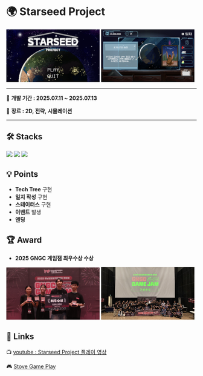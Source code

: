 # 🌍 Starseed Project
<div>
 <img width="49%" src="https://github.com/Team-SeedMoney/StarseedProject/blob/main/TitleScene.png">
 <img width="49%" src="https://github.com/Team-SeedMoney/StarseedProject/blob/main/GameScene.png">
</div>

*** 
📅 **개발 기간 : 2025.07.11 ~ 2025.07.13**
 
📌 **장르 : 2D, 전략, 시뮬레이션**
***

## 🛠 Stacks
![](https://img.shields.io/badge/Windows-0078D6?style=for-the-badge&logo=windows&logoColor=white)
![](https://img.shields.io/badge/Unity-100000?style=for-the-badge&logo=unity&logoColor=white) 
![](https://img.shields.io/badge/C%23-239120?style=for-the-badge&logo=c-sharp&logoColor=white)

## 💡 Points
+ **Tech Tree** 구현
+ **일지 작성** 구현
+ **스테이터스** 구현
+ **이벤트** 발생
+ **엔딩**

## 🏆 Award
+ **2025 GNGC 게임잼 최우수상 수상**
<div>
 <img width="49%" src="https://github.com/Team-SeedMoney/StarseedProject/blob/main/Images/%EC%B5%9C%EC%9A%B0%EC%88%98%EC%83%81(seed%EB%A8%B8%EB%8B%88_2%ED%8C%80).jpg">
 <img width="49%" src="https://github.com/Team-SeedMoney/StarseedProject/blob/main/Images/%EB%8B%A8%EC%B2%B4%EC%82%AC%EC%A7%84.png">
</div>

## 🔗 Links
 📺 [youtube : Starseed Project 플레이 영상](https://www.youtube.com/watch?v=3hBcUoEb1M0)

 🎮 [Stove Game Play](https://store.onstove.com/ko/games/102104)
